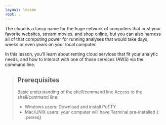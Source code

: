 ```yaml
---
layout: lesson
root: .
---
```

The cloud is a fancy name for the huge network of computers that host your favorite websites,
stream movies, and shop online, but you can also harness all of that computing power for
running analyses that would take days, weeks or even years on your local computer.

In this lesson, you'll learn about renting cloud services that fit your analytic needs,
and how to interact with one of those services (AWS) via the command line. 


> ## Prerequisites
> Basic understanding of the shell/command line
> Access to the shell/command line:
> - Windows users: Download and install PuTTY
> - Mac/UNIX users: your computer will have Terminal pre-installed
{: .prereq}
